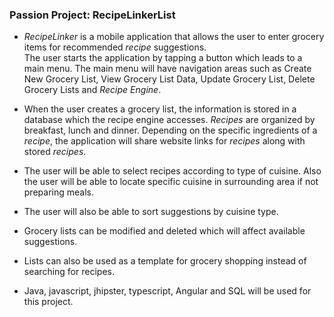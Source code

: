 ### Passion Project: **RecipeLinkerList**

* *RecipeLinker* is a mobile application that allows the user to enter grocery items for recommended *recipe* suggestions.  
The user starts the application by tapping a button which leads to a main menu. The main menu will have navigation areas such as Create New Grocery List, View Grocery List Data, Update Grocery List, Delete Grocery Lists and *Recipe* *Engine*. 

* When the user creates a grocery list, the information is stored in a database which the recipe engine accesses. *Recipes* are organized by breakfast, lunch and dinner. Depending on the specific ingredients of a *recipe*, the application will share website links for *recipes* along with stored *recipes*.

* The user will be able to select recipes according to type of cuisine. Also the user will be able to locate specific cuisine in surrounding area if not preparing meals.

* The user will also be able to sort suggestions by cuisine type.

* Grocery lists can be modified and deleted which will affect available suggestions. 

* Lists can also be used as a template for grocery shopping instead of searching for recipes.

* Java, javascript, jhipster, typescript, Angular and SQL will be used for this project.
